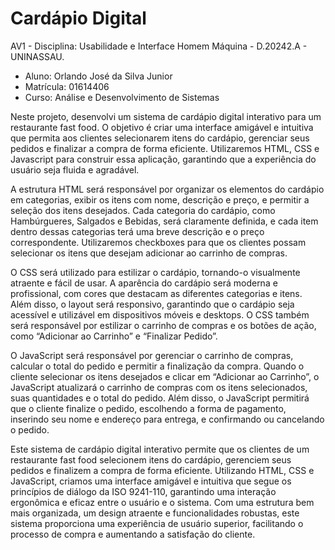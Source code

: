 # Cardápio Digital

AV1 - Disciplina: Usabilidade e Interface Homem Máquina - D.20242.A - UNINASSAU.

* Aluno: Orlando José da Silva Junior 
* Matrícula: 01614406 
* Curso: Análise e Desenvolvimento de Sistemas 


Neste projeto, desenvolvi um sistema de cardápio digital interativo para um restaurante fast food. O objetivo é criar uma interface amigável e intuitiva que permita aos clientes selecionarem itens do cardápio, gerenciar seus pedidos e finalizar a compra de forma eficiente. Utilizaremos HTML, CSS e Javascript para construir essa aplicação, garantindo que a experiência do usuário seja fluida e agradável.

A estrutura HTML será responsável por organizar os elementos do cardápio em categorias, exibir os itens com nome, descrição e preço, e permitir a seleção dos itens desejados. Cada categoria do cardápio, como Hambúrgueres, Salgados e Bebidas, será claramente definida, e cada item dentro dessas categorias terá uma breve descrição e o preço correspondente. Utilizaremos checkboxes para que os clientes possam selecionar os itens que desejam adicionar ao carrinho de compras.

O CSS será utilizado para estilizar o cardápio, tornando-o visualmente atraente e fácil de usar. A aparência do cardápio será moderna e profissional, com cores que destacam as diferentes categorias e itens. Além disso, o layout será responsivo, garantindo que o cardápio seja acessível e utilizável em dispositivos móveis e desktops. O CSS também será responsável por estilizar o carrinho de compras e os botões de ação, como “Adicionar ao Carrinho” e “Finalizar Pedido”.

O JavaScript será responsável por gerenciar o carrinho de compras, calcular o total do pedido e permitir a finalização da compra. Quando o cliente selecionar os itens desejados e clicar em “Adicionar ao Carrinho”, o JavaScript atualizará o carrinho de compras com os itens selecionados, suas quantidades e o total do pedido. Além disso, o JavaScript permitirá que o cliente finalize o pedido, escolhendo a forma de pagamento, inserindo seu nome e endereço para entrega, e confirmando ou cancelando o pedido.

Este sistema de cardápio digital interativo permite que os clientes de um restaurante fast food selecionem itens do cardápio, gerenciem seus pedidos e finalizem a compra de forma eficiente. Utilizando HTML, CSS e JavaScript, criamos uma interface amigável e intuitiva que segue os princípios de diálogo da ISO 9241-110, garantindo uma interação ergonômica e eficaz entre o usuário e o sistema. Com uma estrutura bem mais organizada, um design atraente e funcionalidades robustas, este sistema proporciona uma experiência de usuário superior, facilitando o processo de compra e aumentando a satisfação do cliente.
